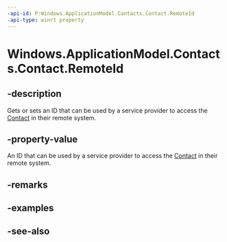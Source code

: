 ```yaml
---
-api-id: P:Windows.ApplicationModel.Contacts.Contact.RemoteId
-api-type: winrt property
---
```


<!-- Property syntax
public string RemoteId { get;  set; }
-->

# Windows.ApplicationModel.Contacts.Contact.RemoteId

## -description
Gets or sets an ID that can be used by a service provider to access the [Contact](contact.md) in their remote system.

## -property-value
An ID that can be used by a service provider to access the [Contact](contact.md) in their remote system.

## -remarks

## -examples

## -see-also
